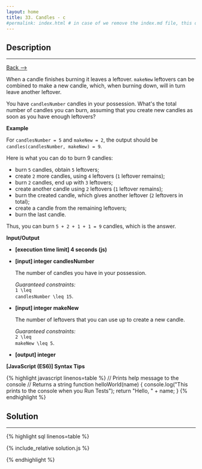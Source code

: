 ```yaml
---
layout: home
title: 33. Candles - c
#permalink: index.html # in case of we remove the index.md file, this doc will be the index page
---
```


<div class="row">
<div class="columnStmt" markdown="1">

## Description

---

[Back --> ](../README.md)

When a candle finishes burning it leaves a leftover. <code>makeNew</code> leftovers can be combined to make a new candle, which, when burning down, will in turn leave another leftover.

You have <code>candlesNumber</code> candles in your possession. What's the total number of candles you can burn, assuming that you create new candles as soon as you have enough leftovers?

**Example**

For <code>candlesNumber = 5</code> and <code>makeNew = 2</code>, the output should be
<code>candles(candlesNumber, makeNew) = 9</code>.

Here is what you can do to burn 9 candles:

- burn <code>5</code> candles, obtain <code>5</code> leftovers;
- create <code>2</code> more candles, using <code>4</code> leftovers (<code>1</code> leftover remains);
- burn <code>2</code> candles, end up with <code>3</code> leftovers;
- create another candle using <code>2</code> leftovers (<code>1</code> leftover remains);
- burn the created candle, which gives another leftover (<code>2</code> leftovers in total);
- create a candle from the remaining leftovers;
- burn the last candle.

Thus, you can burn <code>5 + 2 + 1 + 1 = 9</code> candles, which is the answer.

**Input/Output**

- **[execution time limit] 4 seconds (js)**

- **[input] integer candlesNumber**

  The number of candles you have in your possession.

  _Guaranteed constraints:_<br>
  <code type='math/tex'>1 \leq candlesNumber \leq 15</code>.

- **[input] integer makeNew**

  The number of leftovers that you can use up to create a new candle.

  _Guaranteed constraints:_<br>
  <code type='math/tex'>2 \leq makeNew \leq 5</code>.

- **[output] integer**

**[JavaScript (ES6)] Syntax Tips**

{% highlight javascript linenos=table %}
// Prints help message to the console
// Returns a string
function helloWorld(name) {
console.log("This prints to the console when you Run Tests");
return "Hello, " + name;
}
{% endhighlight %}

</div>
<div class="columnSol" markdown="1">

## Solution

---

{% highlight sql linenos=table %}

{% include_relative solution.js %}

{% endhighlight %}

</div>
</div>
